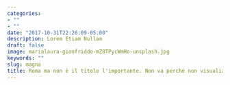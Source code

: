 ```yaml
---
categories:
- ""
- ""
date: "2017-10-31T22:26:09-05:00"
description: Lorem Etiam Nullam
draft: false
image: marialaura-gionfriddo-mZ8TPycWmHo-unsplash.jpg
keywords: ""
slug: magna
title: Roma ma non è il titolo l'importante. Non va perchè non visualizza i dati sotto "Git"
---
```

